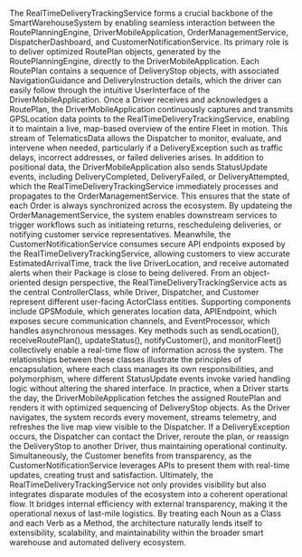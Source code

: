 The RealTimeDeliveryTrackingService forms a crucial backbone of the SmartWarehouseSystem by enabling seamless interaction between the RoutePlanningEngine, DriverMobileApplication, OrderManagementService, DispatcherDashboard, and CustomerNotificationService. Its primary role is to deliver optimized RoutePlan objects, generated by the RoutePlanningEngine, directly to the DriverMobileApplication. Each RoutePlan contains a sequence of DeliveryStop objects, with associated NavigationGuidance and DeliveryInstruction details, which the driver can easily follow through the intuitive UserInterface of the DriverMobileApplication. Once a Driver receives and acknowledges a RoutePlan, the DriverMobileApplication continuously captures and transmits GPSLocation data points to the RealTimeDeliveryTrackingService, enabling it to maintain a live, map-based overview of the entire Fleet in motion. This stream of TelematicsData allows the Dispatcher to monitor, evaluate, and intervene when needed, particularly if a DeliveryException such as traffic delays, incorrect addresses, or failed deliveries arises.
In addition to positional data, the DriverMobileApplication also sends StatusUpdate events, including DeliveryCompleted, DeliveryFailed, or DeliveryAttempted, which the RealTimeDeliveryTrackingService immediately processes and propagates to the OrderManagementService. This ensures that the state of each Order is always synchronized across the ecosystem. By updateing the OrderManagementService, the system enables downstream services to trigger workflows such as initiateing returns, rescheduleing deliveries, or notifying customer service representatives. Meanwhile, the CustomerNotificationService consumes secure API endpoints exposed by the RealTimeDeliveryTrackingService, allowing customers to view accurate EstimatedArrivalTime, track the live DriverLocation, and receive automated alerts when their Package is close to being delivered.
From an object-oriented design perspective, the RealTimeDeliveryTrackingService acts as the central ControllerClass, while Driver, Dispatcher, and Customer represent different user-facing ActorClass entities. Supporting components include GPSModule, which generates location data, APIEndpoint, which exposes secure communication channels, and EventProcessor, which handles asynchronous messages. Key methods such as sendLocation(), receiveRoutePlan(), updateStatus(), notifyCustomer(), and monitorFleet() collectively enable a real-time flow of information across the system. The relationships between these classes illustrate the principles of encapsulation, where each class manages its own responsibilities, and polymorphism, where different StatusUpdate events invoke varied handling logic without altering the shared interface.
In practice, when a Driver starts the day, the DriverMobileApplication fetches the assigned RoutePlan and renders it with optimized sequencing of DeliveryStop objects. As the Driver navigates, the system records every movement, streams telemetry, and refreshes the live map view visible to the Dispatcher. If a DeliveryException occurs, the Dispatcher can contact the Driver, reroute the plan, or reassign the DeliveryStop to another Driver, thus maintaining operational continuity. Simultaneously, the Customer benefits from transparency, as the CustomerNotificationService leverages APIs to present them with real-time updates, creating trust and satisfaction.
Ultimately, the RealTimeDeliveryTrackingService not only provides visibility but also integrates disparate modules of the ecosystem into a coherent operational flow. It bridges internal efficiency with external transparency, making it the operational nexus of last-mile logistics. By treating each Noun as a Class and each Verb as a Method, the architecture naturally lends itself to extensibility, scalability, and maintainability within the broader smart warehouse and automated delivery ecosystem.
